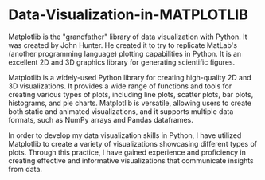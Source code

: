 # Data-Visualization-in-MATPLOTLIB
Matplotlib is the "grandfather" library of data visualization with Python. It was created by John Hunter. He created it to try to replicate MatLab's (another programming language) plotting capabilities in Python. It is an excellent 2D and 3D graphics library for generating scientific figures.  

Matplotlib is a widely-used Python library for creating high-quality 2D and 3D visualizations. It provides a wide range of functions and tools for creating various types of plots, including line plots, scatter plots, bar plots, histograms, and pie charts. Matplotlib is versatile, allowing users to create both static and animated visualizations, and it supports multiple data formats, such as NumPy arrays and Pandas dataframes.

In order to develop my data visualization skills in Python, I have utilized Matplotlib to create a variety of visualizations showcasing different types of plots. Through this practice, I have gained experience and proficiency in creating effective and informative visualizations that communicate insights from data.
